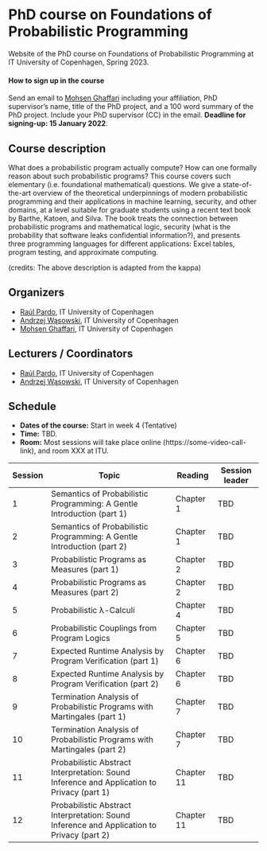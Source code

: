 # PhD course on Foundations of Probabilistic Programming

Website of the PhD course on Foundations of Probabilistic Programming at IT University of Copenhagen, Spring 2023.

#### How to sign up in the course
Send an email to [Mohsen Ghaffari](https://pure.itu.dk/da/persons/mohsen-ghaffari) including your affiliation, PhD supervisor’s name, title of the PhD project, and a 100 word summary of the PhD project. Include your PhD supervisor (CC) in the email. **Deadline for signing-up: 15 January 2022**.


## Course description

What does a probabilistic program actually compute? How can one formally reason about such
probabilistic programs? This course covers such elementary (i.e. foundational mathematical)
questions. We give a state-of-the-art overview of the theoretical underpinnings of modern
probabilistic programming and their applications in machine learning, security, and other domains,
at a level suitable for graduate students using a recent text book by Barthe, Katoen, and Silva. The
book treats the connection between probabilistic programs and mathematical logic, security (what
is the probability that software leaks confidential information?), and presents three programming
languages for different applications: Excel tables, program testing, and approximate computing.

(credits: The above description is adapted from the kappa)

## Organizers
* [Raúl Pardo](http://raulpardo.net/), IT University of Copenhagen
* [Andrzej Wąsowski](http://www.itu.dk/people/wasowski/), IT University of Copenhagen
* [Mohsen Ghaffari](https://pure.itu.dk/da/persons/mohsen-ghaffari), IT University of Copenhagen


## Lecturers / Coordinators
* [Raúl Pardo](http://raulpardo.net/), IT University of Copenhagen
* [Andrzej Wąsowski](http://www.itu.dk/people/wasowski/), IT University of Copenhagen


## Schedule

* **Dates of the course:** Start in week 4 (Tentative)
* **Time:** TBD.
* **Room:** Most sessions will take place online (https://some-video-call-link), and room XXX at ITU.

| Session | Topic                                                                                      | Reading    | Session leader |
|---------|--------------------------------------------------------------------------------------------|------------|----------------|
| 1       | Semantics of Probabilistic Programming: A Gentle Introduction (part 1)                     | Chapter 1  | TBD            |
| 2       | Semantics of Probabilistic Programming: A Gentle Introduction (part 2)                     | Chapter 1  | TBD            |
| 3       | Probabilistic Programs as Measures (part 1)                                                | Chapter 2  | TBD            |
| 4       | Probabilistic Programs as Measures (part 2)                                                | Chapter 2  | TBD            |
| 5       | Probabilistic λ-Calculi                                                                    | Chapter 4  | TBD            |
| 6       | Probabilistic Couplings from Program Logics                                                | Chapter 5  | TBD            |
| 7       | Expected Runtime Analysis by Program Verification (part 1)                                 | Chapter 6  | TBD            |
| 8       | Expected Runtime Analysis by Program Verification (part 2)                                 | Chapter 6  | TBD            |
| 9       | Termination Analysis of Probabilistic Programs with Martingales (part 1)                   | Chapter 7  | TBD            |
| 10      | Termination Analysis of Probabilistic Programs with Martingales (part 2)                   | Chapter 7  | TBD            |
| 11      | Probabilistic Abstract Interpretation: Sound Inference and Application to Privacy (part 1) | Chapter 11 | TBD            |
| 12      | Probabilistic Abstract Interpretation: Sound Inference and Application to Privacy (part 2) | Chapter 11 | TBD            |
	
